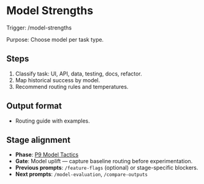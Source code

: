 # Model Strengths

Trigger: /model-strengths

Purpose: Choose model per task type.

## Steps

1. Classify task: UI, API, data, testing, docs, refactor.
2. Map historical success by model.
3. Recommend routing rules and temperatures.

## Output format

- Routing guide with examples.

## Stage alignment

- **Phase**: [P9 Model Tactics](WORKFLOW.md#p9-model-tactics-cross-cutting)
- **Gate**: Model uplift — capture baseline routing before experimentation.
- **Previous prompts**: `/feature-flags` (optional) or stage-specific blockers.
- **Next prompts**: `/model-evaluation`, `/compare-outputs`

